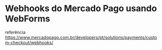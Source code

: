 # Webhooks do Mercado Pago usando WebForms

referência https://www.mercadopago.com.br/developers/pt/solutions/payments/custom-checkout/webhooks/

